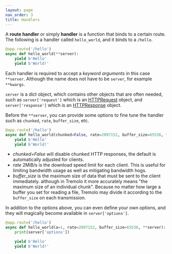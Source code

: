 ```yaml
---
layout: page
nav_order: 3
title: Handlers
---
```


A **route handler** or simply **handler** is a function that binds to a certain route. The following is a handler called `hello_world`, and it binds to a `/hello`.

```python
@app.route('/hello')
async def hello_world(**server):
    yield b'Hello'
    yield b'World!'
```

Each handler is required to accept a *keyword arguments* in this case `**server`. Although the name does not have to be `server`, for example `**kwargs`.

`server` is a dict object, which contains other objects that are often needed, such as `server['request']` which is an [HTTPRequest](https://nggit.github.io/tremolo-docs/request.html) object, and `server['response']` which is an [HTTPResponse](https://nggit.github.io/tremolo-docs/response.html) object.

Before the `**server`, you can provide some options to fine tune the handler such as `chunked`, `rate`, `buffer_size`, etc.

```python
@app.route('/hello')
async def hello_world(chunked=False, rate=2097152, buffer_size=65536, **server):
    yield b'Hello'
    yield b'World!'
```

* *chunked=False* will disable chunked HTTP responses, the default is automatically adjusted for clients.
* *rate* 2MiB/s is the download speed limit for each client. This is useful for limiting bandwidth usage as well as mitigating bandwidth hogs.
* *buffer_size* is the maximum size of data that must be sent to the client immediately. although in Tremolo it more accurately means "the maximum size of an individual chunk". Because no matter how large a buffer you set for reading a file, Tremolo may divide it according to the `buffer_size` on each transmission.

In addition to the options above, you can even define your own options, and they will magically become available in `server['options']`.

```python
@app.route('/hello')
async def hello_world(a=1, rate=2097152, buffer_size=65536, **server):
    print(server['options'])

    yield b'Hello'
    yield b'World!'
```
